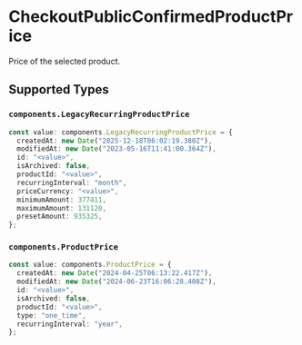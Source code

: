 # CheckoutPublicConfirmedProductPrice

Price of the selected product.


## Supported Types

### `components.LegacyRecurringProductPrice`

```typescript
const value: components.LegacyRecurringProductPrice = {
  createdAt: new Date("2025-12-18T06:02:19.380Z"),
  modifiedAt: new Date("2023-05-16T11:41:00.364Z"),
  id: "<value>",
  isArchived: false,
  productId: "<value>",
  recurringInterval: "month",
  priceCurrency: "<value>",
  minimumAmount: 377411,
  maximumAmount: 131120,
  presetAmount: 935325,
};
```

### `components.ProductPrice`

```typescript
const value: components.ProductPrice = {
  createdAt: new Date("2024-04-25T06:13:22.417Z"),
  modifiedAt: new Date("2024-06-23T16:06:28.408Z"),
  id: "<value>",
  isArchived: false,
  productId: "<value>",
  type: "one_time",
  recurringInterval: "year",
};
```

